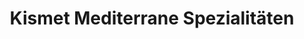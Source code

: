 ---
title: "Kismet Mediterrane Spezialitäten"
url: /cloppenburg/kismet-mediterrane-spezialitaeten/
shop: Feinkost
---